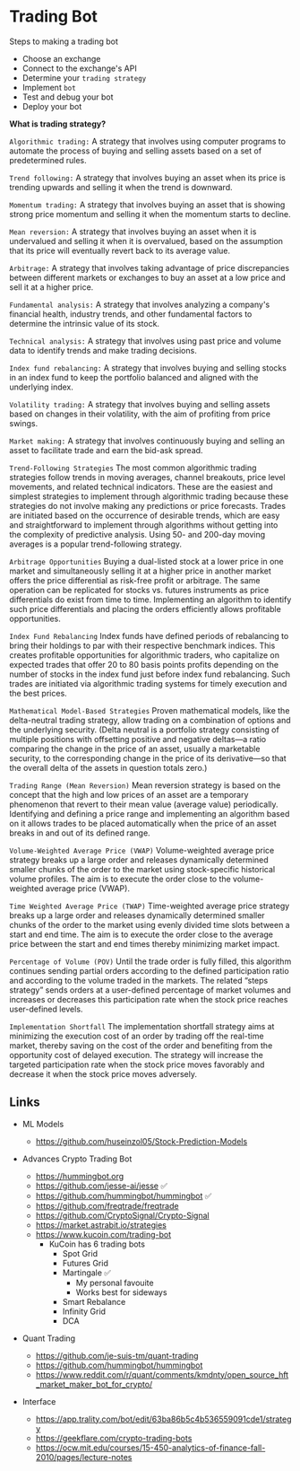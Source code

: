 # Trading Bot

Steps to making a trading bot
- Choose an exchange
- Connect to the exchange's API
- Determine your `trading strategy`
- Implement `bot`
- Test and debug your bot
- Deploy your bot

**What is trading strategy?**

`Algorithmic trading:` A strategy that involves using computer programs to automate the process of buying and selling assets based on a set of predetermined rules.

`Trend following:` A strategy that involves buying an asset when its price is trending upwards and selling it when the trend is downward.

`Momentum trading:` A strategy that involves buying an asset that is showing strong price momentum and selling it when the momentum starts to decline.

`Mean reversion:` A strategy that involves buying an asset when it is undervalued and selling it when it is overvalued, based on the assumption that its price will eventually revert back to its average value.

`Arbitrage:` A strategy that involves taking advantage of price discrepancies between different markets or exchanges to buy an asset at a low price and sell it at a higher price.

`Fundamental analysis:` A strategy that involves analyzing a company's financial health, industry trends, and other fundamental factors to determine the intrinsic value of its stock.

`Technical analysis:` A strategy that involves using past price and volume data to identify trends and make trading decisions.

`Index fund rebalancing:` A strategy that involves buying and selling stocks in an index fund to keep the portfolio balanced and aligned with the underlying index.

`Volatility trading:` A strategy that involves buying and selling assets based on changes in their volatility, with the aim of profiting from price swings.

`Market making:` A strategy that involves continuously buying and selling an asset to facilitate trade and earn the bid-ask spread.

`Trend-Following Strategies`
The most common algorithmic trading strategies follow trends in moving averages, channel breakouts, price level movements, and related technical indicators. These are the easiest and simplest strategies to implement through algorithmic trading because these strategies do not involve making any predictions or price forecasts. Trades are initiated based on the occurrence of desirable trends, which are easy and straightforward to implement through algorithms without getting into the complexity of predictive analysis. Using 50- and 200-day moving averages is a popular trend-following strategy.

`Arbitrage Opportunities`
Buying a dual-listed stock at a lower price in one market and simultaneously selling it at a higher price in another market offers the price differential as risk-free profit or arbitrage. The same operation can be replicated for stocks vs. futures instruments as price differentials do exist from time to time. Implementing an algorithm to identify such price differentials and placing the orders efficiently allows profitable opportunities.

`Index Fund Rebalancing`
Index funds have defined periods of rebalancing to bring their holdings to par with their respective benchmark indices. This creates profitable opportunities for algorithmic traders, who capitalize on expected trades that offer 20 to 80 basis points profits depending on the number of stocks in the index fund just before index fund rebalancing. Such trades are initiated via algorithmic trading systems for timely execution and the best prices.

`Mathematical Model-Based Strategies`
Proven mathematical models, like the delta-neutral trading strategy, allow trading on a combination of options and the underlying security. (Delta neutral is a portfolio strategy consisting of multiple positions with offsetting positive and negative deltas—a ratio comparing the change in the price of an asset, usually a marketable security, to the corresponding change in the price of its derivative—so that the overall delta of the assets in question totals zero.) 

`Trading Range (Mean Reversion)`
Mean reversion strategy is based on the concept that the high and low prices of an asset are a temporary phenomenon that revert to their mean value (average value) periodically. Identifying and defining a price range and implementing an algorithm based on it allows trades to be placed automatically when the price of an asset breaks in and out of its defined range.

`Volume-Weighted Average Price (VWAP)`
Volume-weighted average price strategy breaks up a large order and releases dynamically determined smaller chunks of the order to the market using stock-specific historical volume profiles. The aim is to execute the order close to the volume-weighted average price (VWAP).

`Time Weighted Average Price (TWAP)`
Time-weighted average price strategy breaks up a large order and releases dynamically determined smaller chunks of the order to the market using evenly divided time slots between a start and end time. The aim is to execute the order close to the average price between the start and end times thereby minimizing market impact.

`Percentage of Volume (POV)`
Until the trade order is fully filled, this algorithm continues sending partial orders according to the defined participation ratio and according to the volume traded in the markets. The related “steps strategy” sends orders at a user-defined percentage of market volumes and increases or decreases this participation rate when the stock price reaches user-defined levels.

`Implementation Shortfall`
The implementation shortfall strategy aims at minimizing the execution cost of an order by trading off the real-time market, thereby saving on the cost of the order and benefiting from the opportunity cost of delayed execution. The strategy will increase the targeted participation rate when the stock price moves favorably and decrease it when the stock price moves adversely.


## Links

- ML Models
    - https://github.com/huseinzol05/Stock-Prediction-Models

- Advances Crypto Trading Bot
    - https://hummingbot.org
    - https://github.com/jesse-ai/jesse ✅
    - https://github.com/hummingbot/hummingbot ✅
    - https://github.com/freqtrade/freqtrade
    - https://github.com/CryptoSignal/Crypto-Signal
    - https://market.astrabit.io/strategies
    - https://www.kucoin.com/trading-bot
        - KuCoin has 6 trading bots
            - Spot Grid
            - Futures Grid
            - Martingale ✅
                - My personal favouite
                - Works best for sideways
            - Smart Rebalance
            - Infinity Grid
            - DCA

- Quant Trading
    - https://github.com/je-suis-tm/quant-trading
    - https://github.com/hummingbot/hummingbot 
    - https://www.reddit.com/r/quant/comments/kmdnty/open_source_hft_market_maker_bot_for_crypto/

- Interface
    - https://app.trality.com/bot/edit/63ba86b5c4b536559091cde1/strategy
    - https://geekflare.com/crypto-trading-bots
    - https://ocw.mit.edu/courses/15-450-analytics-of-finance-fall-2010/pages/lecture-notes